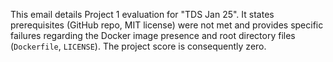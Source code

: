 This email details Project 1 evaluation for "TDS Jan 25". It states prerequisites (GitHub repo, MIT license) were not met and provides specific failures regarding the Docker image presence and root directory files (`Dockerfile`, `LICENSE`). The project score is consequently zero.
